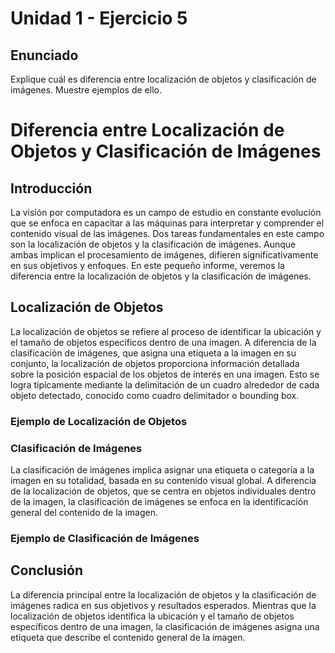 # Unidad 1 - Ejercicio 5

## **Enunciado**
Explique cuál es diferencia entre localización de objetos y clasificación de imágenes. Muestre ejemplos de ello.

# Diferencia entre Localización de Objetos y Clasificación de Imágenes

## Introducción
La visión por computadora es un campo de estudio en constante evolución que se enfoca en capacitar a las máquinas para interpretar y comprender el contenido visual de las imágenes. 
Dos tareas fundamentales en este campo son la localización de objetos y la clasificación de imágenes. Aunque ambas implican el procesamiento de imágenes, difieren significativamente 
en sus objetivos y enfoques. En este pequeño informe, veremos la diferencia entre la localización de objetos y la clasificación de imágenes.

## Localización de Objetos
La localización de objetos se refiere al proceso de identificar la ubicación y el tamaño de objetos específicos dentro de una imagen. A diferencia de la clasificación de imágenes, 
que asigna una etiqueta a la imagen en su conjunto, la localización de objetos proporciona información detallada sobre la posición espacial de los objetos de interés en una imagen. 
Esto se logra típicamente mediante la delimitación de un cuadro alrededor de cada objeto detectado, conocido como cuadro delimitador o bounding box.

### Ejemplo de Localización de Objetos

### Clasificación de Imágenes
La clasificación de imágenes implica asignar una etiqueta o categoría a la imagen en su totalidad, basada en su contenido visual global. A diferencia de la localización de objetos, 
que se centra en objetos individuales dentro de la imagen, la clasificación de imágenes se enfoca en la identificación general del contenido de la imagen.

### Ejemplo de Clasificación de Imágenes

## Conclusión
La diferencia principal entre la localización de objetos y la clasificación de imágenes radica en sus objetivos y resultados esperados. Mientras que la localización de objetos 
identifica la ubicación y el tamaño de objetos específicos dentro de una imagen, la clasificación de imágenes asigna una etiqueta que describe el contenido general de la imagen.
